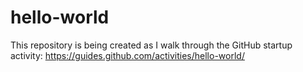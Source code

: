 # hello-world
This repository is being created as I walk through the GitHub startup activity: https://guides.github.com/activities/hello-world/
